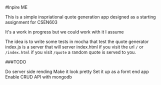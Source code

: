 #Inpire ME

This is a simple inspriational quote generation app designed as a starting assignment for CSEN603

It's a work in progress but we could work with it I assume

The idea is to write some tests in mocha that test the quote generator
index.js is a server that will server index.html if you visit the url `/` or `/index.html`
if you visit `/quote` a random quote is served to you.

###TODO

Do server side rending
Make it look pretty
Set it up as a fornt end app
Enable CRUD API with mongodb
